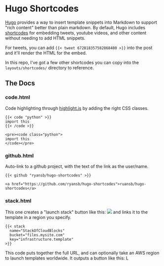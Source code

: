 # Hugo Shortcodes

[Hugo][hugo] provides a way to insert template snippets into Markdown to
support "rich content" better than plain markdown. By default, Hugo includes
[shortcodes][sc] for embedding tweets, youtube videos, and other content
without needing to add HTML snippets.

For tweets, you can add `{{< tweet 672818357582868480 >}}` into the post and
it'll render the HTML for the embed.

In this repo, I've got a few other shortcodes you can copy into the
`layouts/shortcodes/` directory to reference.


## The Docs

### code.html

Code highlighting through [highlight.js][hl] by adding the right CSS classes.

```
{{< code "python" >}}
import this
{{< /code >}}
```

```
<pre><code class="python">
import this
</code></pre>
```

### github.html

Auto-link to a github project, with the text of the link as the user/name.

```
{{< github "ryansb/hugo-shortcodes" >}}
```

```
<a href="https://github.com/ryansb/hugo-shortcodes">ruansb/hugo-shortcodes</a>
```

### stack.html

This one creates a "launch stack" button like this:
![](https://s3.amazonaws.com/cloudformation-examples/cloudformation-launch-stack.png)
and links it to the template in a region you specify.

```
{{< stack
  name="StackOfCloudBlocks"
  bucket="files.mysite.com"
  key="infrastructure.template"
>}}
```

This code puts together the full URL, and can optionally take an AWS region to
launch templates worldwide. It outputs a button like this: 
<a style="text-decoration: none" href="https://console.aws.amazon.com/cloudformation/home?region=us-east-1#/stacks/new?stackName=SelfCleaningStack&amp;templateURL=https://s3.amazonaws.com/demos.serverlesscode.com/2015-12-cloudformation-custom-resources%2fcfn-log-cleaner-stack.template">
  <img style="height: 1em" src="https://s3.amazonaws.com/cloudformation-examples/cloudformation-launch-stack.png" alt="Launch stack SelfCleaningStack">
</a>

[hugo]: http://gohugo.io/
[sc]: https://gohugo.io/extras/shortcodes/
[hl]: https://highlightjs.org/
